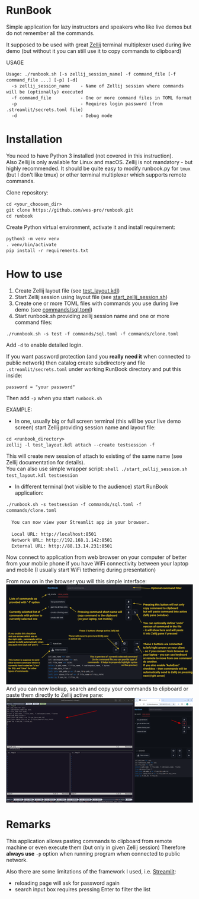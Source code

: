 # RunBook
Simple application for lazy instructors and speakers who like live demos but do not remember all the commands.

It supposed to be used with great [Zellij](https://zellij.dev/) terminal multiplexer used during live demo 
(but without it you can still use it to copy commands to clipboard)

USAGE

```shell
Usage: ./runbook.sh [-s zellij_session_name] -f command_file [-f command_file ...] [-p] [-d]
  -s zellij_session_name    - Name of Zellij session where commands will be (optionally) executed
  -f command_file           - One or more command files in TOML format
  -p                        - Requires login password (from .streamlit/secrets.toml file)
  -d                        - Debug mode
```

# Installation

You need to have Python 3 installed (not covered in this instruction).  
Also Zellij is only available for Linux and macOS. Zellij is not mandatory - but highly recommended.
It should be quite easy to modify runbook.py for `tmux` (but I don't like tmux) or other terminal multiplexer 
which supports remote commands.

Clone repository:
```shell
cd <your_choosen_dir>
git clone https://github.com/wes-pro/runbook.git
cd runbook
```
Create Python virtual environment, activate it and install requirement:
```shell
python3 -m venv venv
. venv/bin/activate
pip install -r requirements.txt
```



# How to use

1. Create Zellij layout file (see [test_layout.kdl](test_layout.kdl))
2. Start Zellij session using layout file (see [start_zellij_session.sh](start_zellij_session.sh))
3. Create one or more TOML files with commands you use during live demo (see [commands/sql.toml](commands/sql.toml))
4. Start runbook.sh providing zellij session name and one or more command files:
```shell
./runnbook.sh -s test -f commands/sql.toml -f commands/clone.toml
```

Add `-d` to enable detailed login.  

If you want password protection (and you **really need it** when connected to public network) then catalog create subdirectory and file `.streamlit/secrets.toml` 
under working RunBook directory and put this inside:
```shell 
password = "your password"
```
Then add `-p` when you start `runbook.sh`


EXAMPLE:
* In one, usually big or full screen terminal (this will be your live demo screen) start Zellij providing session name and layout file:
```shell
cd <runbook_directory>
zellij -l test_layout.kdl attach --create testsession -f
```
This will create new session of attach to existing of the same name (see Zellij documentation for details).  
You can also use simple wrapper script:
```shell ./start_zellij_session.sh test_layout.kdl testsession ```

* In different terminal (not visible to the audience) start RunBook application:
```shell
./runbook.sh -s testsession -f commands/sql.toml -f commands/clone.toml 

  You can now view your Streamlit app in your browser.

  Local URL: http://localhost:8501
  Network URL: http://192.168.1.142:8501
  External URL: http://88.13.14.231:8501
```

Now connect to application from web browser on your computer of better from your mobile phone if you have 
WiFi connectivity between your laptop and mobile (I usually start WiFi tethering during presentation)

From now on in the browser you will this simple interface:
![UI](screenshots/help.png)
And you can now lookup, search and copy your commands to clipboard or paste them directly to Zellij active pane:
![Copy&Execute](screenshots/presenting.png)


# Remarks
This application allows pasting commands to clipboard from remote machine or even execute them (but only in given Zellij session)
Therefore **always use** `-p` option when running program when connected to public network.

Also there are some limitations of the framework I used, i.e. [Streamlit](https://streamlit.io/):
* reloading page will ask for password again
* search input box requires pressing Enter to filter the list